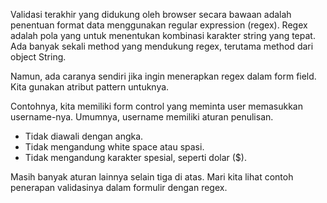 Validasi terakhir yang didukung oleh browser secara bawaan adalah penentuan format data menggunakan regular expression (regex). 
Regex adalah pola yang untuk menentukan kombinasi karakter string yang tepat. Ada banyak sekali method yang mendukung regex, terutama method dari object String.

Namun, ada caranya sendiri jika ingin menerapkan regex dalam form field. Kita gunakan atribut pattern untuknya.

Contohnya, kita memiliki form control yang meminta user memasukkan username-nya. Umumnya, username memiliki aturan penulisan.

- Tidak diawali dengan angka.
- Tidak mengandung white space atau spasi.
- Tidak mengandung karakter spesial, seperti dolar ($).

Masih banyak aturan lainnya selain tiga di atas. Mari kita lihat contoh penerapan validasinya dalam formulir dengan regex.
